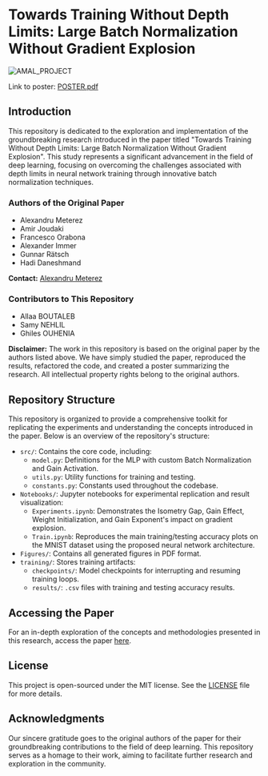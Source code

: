 # Towards Training Without Depth Limits: Large Batch Normalization Without Gradient Explosion

![AMAL_PROJECT](https://github.com/Allaa-boutaleb/Infinitely-Deep-MLPs/assets/60470207/580961d6-3446-4c98-a262-daf93b0d4cfa)

Link to poster: [POSTER.pdf](https://github.com/Allaa-boutaleb/Infinitely-Deep-MLPs/files/14315821/AMAL_PROJECT.pdf)



## Introduction

This repository is dedicated to the exploration and implementation of the groundbreaking research introduced in the paper titled "Towards Training Without Depth Limits: Large Batch Normalization Without Gradient Explosion". This study represents a significant advancement in the field of deep learning, focusing on overcoming the challenges associated with depth limits in neural network training through innovative batch normalization techniques.

### Authors of the Original Paper
- Alexandru Meterez
- Amir Joudaki
- Francesco Orabona
- Alexander Immer
- Gunnar Rätsch
- Hadi Daneshmand

**Contact:** [Alexandru Meterez](mailto:alexandrumeterez@gmail.com)

### Contributors to This Repository
- Allaa BOUTALEB
- Samy NEHLIL
- Ghiles OUHENIA

**Disclaimer:** The work in this repository is based on the original paper by the authors listed above. We have simply studied the paper, reproduced the results, refactored the code, and created a poster summarizing the research. All intellectual property rights belong to the original authors.

## Repository Structure

This repository is organized to provide a comprehensive toolkit for replicating the experiments and understanding the concepts introduced in the paper. Below is an overview of the repository's structure:

- `src/`: Contains the core code, including:
  - `model.py`: Definitions for the MLP with custom Batch Normalization and Gain Activation.
  - `utils.py`: Utility functions for training and testing.
  - `constants.py`: Constants used throughout the codebase.
- `Notebooks/`: Jupyter notebooks for experimental replication and result visualization:
  - `Experiments.ipynb`: Demonstrates the Isometry Gap, Gain Effect, Weight Initialization, and Gain Exponent's impact on gradient explosion.
  - `Train.ipynb`: Reproduces the main training/testing accuracy plots on the MNIST dataset using the proposed neural network architecture.
- `Figures/`: Contains all generated figures in PDF format.
- `training/`: Stores training artifacts:
  - `checkpoints/`: Model checkpoints for interrupting and resuming training loops.
  - `results/`: `.csv` files with training and testing accuracy results.


## Accessing the Paper

For an in-depth exploration of the concepts and methodologies presented in this research, access the paper [here](https://arxiv.org/abs/2310.02012).

## License

This project is open-sourced under the MIT license. See the [LICENSE](LICENSE) file for more details.

## Acknowledgments

Our sincere gratitude goes to the original authors of the paper for their groundbreaking contributions to the field of deep learning. This repository serves as a homage to their work, aiming to facilitate further research and exploration in the community.

